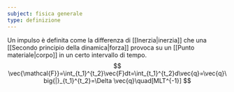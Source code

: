 ```yaml
---
subject: fisica generale
type: definizione
---
```

Un impulso è definita come la differenza di [[Inerzia|inerzia]] che una [[Secondo principio della dinamica|forza]] provoca su un [[Punto materiale|corpo]] in un certo intervallo di tempo.
$$
\vec{\mathcal{F}}=\int_{t_1}^{t_2}\vec{F}dt=\int_{t_1}^{t_2}d\vec{q}=\vec{q}\big{|}_{t_1}^{t_2}=\Delta \vec{q}\quad[MLT^{-1}]
$$